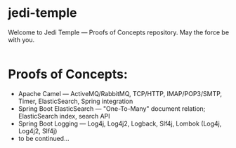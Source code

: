 # jedi-temple
Welcome to Jedi Temple — Proofs of Concepts repository. May the force be with you.

<p align="center">
	<img src="https://github.com/JediVision/jedi-temple/blob/master/img/jedi-temple.jpg?raw=true" alt=""/>
</p>

# Proofs of Concepts:

* Apache Camel — ActiveMQ/RabbitMQ, TCP/HTTP, IMAP/POP3/SMTP, Timer, ElasticSearch, Spring integration
* Spring Boot ElasticSearch — "One-To-Many" document relation; ElasticSearch index, search API
* Spring Boot Logging — Log4j, Log4j2, Logback, Slf4j, Lombok (Log4j, Log4j2, Slf4j)
* to be continued...

